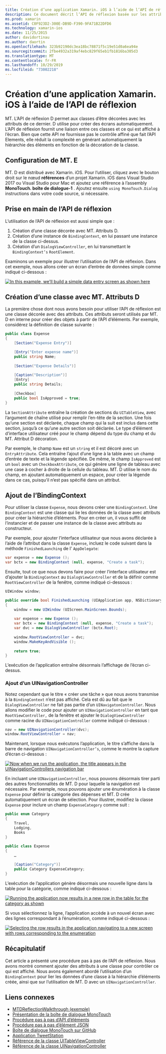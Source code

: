 ```yaml
---
title: Création d’une application Xamarin. iOS à l’aide de l’API de réflexion
description: Ce document décrit l’API de réflexion basée sur les attributs MonoTouch. Dialog, qui crée une interface utilisateur basée sur des classes décorées avec des attributs.
ms.prod: xamarin
ms.assetid: C0F923D2-300E-DB9D-F390-9FA71B22DFD6
ms.technology: xamarin-ios
ms.date: 11/25/2015
author: davidortinau
ms.author: daortin
ms.openlocfilehash: 323b92190dc3ea18bc78871f5c19e51d0a6ea94e
ms.sourcegitcommit: 2fbe4932a319af4ebc829f65eb1fb1816ba305d3
ms.translationtype: MT
ms.contentlocale: fr-FR
ms.lasthandoff: 10/29/2019
ms.locfileid: "73002218"
---
```

# <a name="creating-a-xamarinios-application-using-the-reflection-api"></a>Création d’une application Xamarin. iOS à l’aide de l’API de réflexion

MT. L’API de réflexion D permet aux classes d’être décorées avec les attributs de ce dernier. D utilise pour créer des écrans automatiquement. L’API de réflexion fournit une liaison entre ces classes et ce qui est affiché à l’écran. Bien que cette API ne fournisse pas le contrôle affiné que fait l’API Elements, elle réduit la complexité en générant automatiquement la hiérarchie des éléments en fonction de la décoration de la classe.

## <a name="setting-up-mtd"></a>Configuration de MT. E

MT. D est distribué avec Xamarin. iOS. Pour l’utiliser, cliquez avec le bouton droit sur le nœud **références** d’un projet Xamarin. iOS dans Visual Studio 2017 ou Visual Studio pour Mac et ajoutez une référence à l’assembly **MonoTouch. boîte de dialogue-1** . Ajoutez ensuite `using MonoTouch.Dialog` instructions dans votre code source, si nécessaire.

## <a name="getting-started-with-the-reflection-api"></a>Prise en main de l’API de réflexion

L’utilisation de l’API de réflexion est aussi simple que :

1. Création d’une classe décorée avec MT. Attributs D.
1. Création d’une instance de `BindingContext`, en lui passant une instance de la classe ci-dessus. 
1. Création d’un `DialogViewController`, en lui transmettant le `BindingContext’s` `RootElement`. 

Examinons un exemple pour illustrer l’utilisation de l’API de réflexion. Dans cet exemple, nous allons créer un écran d’entrée de données simple comme indiqué ci-dessous :

 [![](reflection-api-walkthrough-images/01-expense-entry.png "In this example, we'll build a simple data entry screen as shown here")](reflection-api-walkthrough-images/01-expense-entry.png#lightbox)

## <a name="creating-a-class-with-mtd-attributes"></a>Création d’une classe avec MT. Attributs D

La première chose dont nous avons besoin pour utiliser l’API de réflexion est une classe décorée avec des attributs. Ces attributs seront utilisés par MT. D en interne pour créer des objets à partir de l’API d’éléments. Par exemple, considérez la définition de classe suivante :

```csharp
public class Expense
{
    [Section("Expense Entry")]

    [Entry("Enter expense name")]
    public string Name;
        
    [Section("Expense Details")]
  
    [Caption("Description")]
    [Entry]
    public string Details;
        
    [Checkbox]
    public bool IsApproved = true;
}
```

La `SectionAttribute` entraîne la création de sections du `UITableView`, avec l’argument de chaîne utilisé pour remplir l’en-tête de la section. Une fois qu’une section est déclarée, chaque champ qui la suit est inclus dans cette section, jusqu’à ce qu’une autre section soit déclarée.
Le type d’élément d’interface utilisateur créé pour le champ dépend du type du champ et du MT. Attribut D décoration.

Par exemple, le champ `Name` est un `string` et il est décoré avec un `EntryAttribute`. Cela entraîne l’ajout d’une ligne à la table avec un champ d’entrée de texte et la légende spécifiée. De même, le champ `IsApproved` est un `bool` avec un `CheckboxAttribute`, ce qui génère une ligne de tableau avec une case à cocher à droite de la cellule du tableau. MT. D utilise le nom du champ, en ajoutant automatiquement un espace, pour créer la légende dans ce cas, puisqu’il n’est pas spécifié dans un attribut.

## <a name="adding-the-bindingcontext"></a>Ajout de l’BindingContext

Pour utiliser la classe `Expense`, nous devons créer une `BindingContext`. Une `BindingContext` est une classe qui lie les données de la classe avec attributs pour créer la hiérarchie d’éléments. Pour en créer un, il vous suffit de l’instancier et de passer une instance de la classe avec attributs au constructeur.

Par exemple, pour ajouter l’interface utilisateur que nous avons déclarée à l’aide de l’attribut dans la classe `Expense`, incluez le code suivant dans la méthode `FinishedLaunching` de l' `AppDelegate`:

```csharp
var expense = new Expense ();
var bctx = new BindingContext (null, expense, "Create a task");
```

Ensuite, tout ce que nous devons faire pour créer l’interface utilisateur est d’ajouter la `BindingContext` au `DialogViewController` et de la définir comme `RootViewController` de la fenêtre, comme indiqué ci-dessous :

```csharp
UIWindow window;

public override bool FinishedLaunching (UIApplication app, NSDictionary options)
{   
    window = new UIWindow (UIScreen.MainScreen.Bounds);
            
    var expense = new Expense ();
    var bctx = new BindingContext (null, expense, "Create a task");
    var dvc = new DialogViewController (bctx.Root);
            
    window.RootViewController = dvc;
    window.MakeKeyAndVisible ();
            
    return true;
}
```

L’exécution de l’application entraîne désormais l’affichage de l’écran ci-dessus.

### <a name="adding-a-uinavigationcontroller"></a>Ajout d’un UINavigationController

Notez cependant que le titre « créer une tâche » que nous avons transmise à la `BindingContext` n’est pas affiché. Cela est dû au fait que le `DialogViewController` ne fait pas partie d’un `UINavigatonController`. Nous allons modifier le code pour ajouter un `UINavigationController` en tant que `RootViewController,` de la fenêtre et ajouter le `DialogViewController` comme racine du `UINavigationController` comme indiqué ci-dessous :

```csharp
nav = new UINavigationController(dvc);
window.RootViewController = nav;
```

Maintenant, lorsque nous exécutons l’application, le titre s’affiche dans la barre de navigation `UINavigationController’s`, comme le montre la capture d’écran ci-dessous :

 [![](reflection-api-walkthrough-images/02-create-task.png "Now when we run the application, the title appears in the UINavigationControllers navigation bar")](reflection-api-walkthrough-images/02-create-task.png#lightbox)

En incluant une `UINavigationController`, nous pouvons désormais tirer parti des autres fonctionnalités de MT. D pour laquelle la navigation est nécessaire. Par exemple, nous pouvons ajouter une énumération à la classe `Expense` pour définir la catégorie des dépenses et MT. D crée automatiquement un écran de sélection. Pour illustrer, modifiez la classe `Expense` pour inclure un champ `ExpenseCategory` comme suit :

```csharp
public enum Category
{
    Travel,
    Lodging,
    Books
}
        
public class Expense
{
    …

    [Caption("Category")]
    public Category ExpenseCategory;
}
```

L’exécution de l’application génère désormais une nouvelle ligne dans la table pour la catégorie, comme indiqué ci-dessous :

 [![](reflection-api-walkthrough-images/03-set-details.png "Running the application now results in a new row in the table for the category as shown")](reflection-api-walkthrough-images/03-set-details.png#lightbox)

Si vous sélectionnez la ligne, l’application accède à un nouvel écran avec des lignes correspondant à l’énumération, comme indiqué ci-dessous :

 [![](reflection-api-walkthrough-images/04-set-category.png "Selecting the row results in the application navigating to a new screen with rows corresponding to the enumeration")](reflection-api-walkthrough-images/04-set-category.png#lightbox)

 <a name="Summary" />

## <a name="summary"></a>Récapitulatif

Cet article a présenté une procédure pas à pas de l’API de réflexion. Nous avons montré comment ajouter des attributs à une classe pour contrôler ce qui est affiché. Nous avons également abordé l’utilisation d’un `BindingContext` pour lier les données d’une classe à la hiérarchie d’éléments créée, ainsi que sur l’utilisation de MT. D avec un `UINavigationController`.

## <a name="related-links"></a>Liens connexes

- [MTDReflectionWalkthrough (exemple)](https://docs.microsoft.com/samples/xamarin/ios-samples/mtdreflectionwalkthrough)
- [Présentation de la boîte de dialogue MonoTouch](~/ios/user-interface/monotouch.dialog/index.md)
- [Procédure pas à pas d’API d’éléments](~/ios/user-interface/monotouch.dialog/elements-api-walkthrough.md)
- [Procédure pas à pas d’élément JSON](~/ios/user-interface/monotouch.dialog/monotouch.dialog-json-markup.md)
- [Boîte de dialogue MonoTouch sur GitHub](https://github.com/migueldeicaza/MonoTouch.Dialog)
- [Application TweetStation](https://github.com/migueldeicaza/TweetStation)
- [Référence de la classe UITableViewController](https://developer.apple.com/library/ios/#DOCUMENTATION/UIKit/Reference/UITableViewController_Class/Reference/Reference.html)
- [Référence de la classe UINavigationController](https://developer.apple.com/library/ios/#documentation/UIKit/Reference/UINavigationController_Class/Reference/Reference.html)
